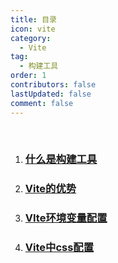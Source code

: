 ```yaml
---
title: 目录
icon: vite
category:
  - Vite
tag:
  - 构建工具
order: 1
contributors: false
lastUpdated: false
comment: false
---
```


<br />

1. ### [什么是构建工具](./%E4%BB%80%E4%B9%88%E6%98%AF%E6%9E%84%E5%BB%BA%E5%B7%A5%E5%85%B7.md)

2. ### [Vite的优势](./Vite%E7%9A%84%E4%BC%98%E5%8A%BF.md)

3. ### [VIte环境变量配置](./VIte%E7%8E%AF%E5%A2%83%E5%8F%98%E9%87%8F%E9%85%8D%E7%BD%AE.md)

4. ### [Vite中css配置](./Vite%E4%B8%ADcss%E9%85%8D%E7%BD%AE.md)
